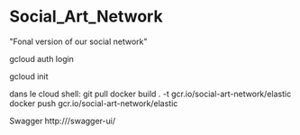 # Social_Art_Network
"Fonal version of our social network"

gcloud auth login

gcloud init

dans le cloud shell:
git pull
docker build . -t gcr.io/social-art-network/elastic
docker push gcr.io/social-art-network/elastic

Swagger
http://<URL>/swagger-ui/
